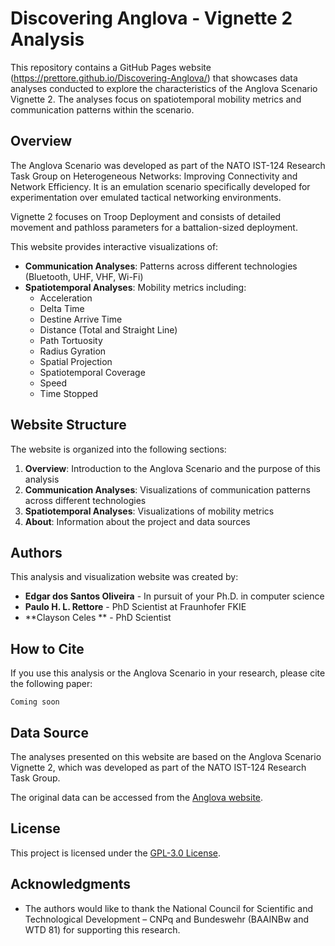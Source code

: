 # Discovering Anglova - Vignette 2 Analysis

This repository contains a GitHub Pages website (https://prettore.github.io/Discovering-Anglova/) that showcases data analyses conducted to explore the characteristics of the Anglova Scenario Vignette 2. The analyses focus on spatiotemporal mobility metrics and communication patterns within the scenario.

## Overview

The Anglova Scenario was developed as part of the NATO IST-124 Research Task Group on Heterogeneous Networks: Improving Connectivity and Network Efficiency. It is an emulation scenario specifically developed for experimentation over emulated tactical networking environments.

Vignette 2 focuses on Troop Deployment and consists of detailed movement and pathloss parameters for a battalion-sized deployment.

This website provides interactive visualizations of:

- **Communication Analyses**: Patterns across different technologies (Bluetooth, UHF, VHF, Wi-Fi)
- **Spatiotemporal Analyses**: Mobility metrics including:
  - Acceleration
  - Delta Time
  - Destine Arrive Time
  - Distance (Total and Straight Line)
  - Path Tortuosity
  - Radius Gyration
  - Spatial Projection
  - Spatiotemporal Coverage
  - Speed
  - Time Stopped

## Website Structure

The website is organized into the following sections:

1. **Overview**: Introduction to the Anglova Scenario and the purpose of this analysis
2. **Communication Analyses**: Visualizations of communication patterns across different technologies
3. **Spatiotemporal Analyses**: Visualizations of mobility metrics
4. **About**: Information about the project and data sources

## Authors

This analysis and visualization website was created by:

- **Edgar dos Santos Oliveira** - In pursuit of your Ph.D. in computer science
- **Paulo H. L. Rettore** - PhD Scientist at Fraunhofer FKIE
- **Clayson Celes ** - PhD Scientist

## How to Cite

If you use this analysis or the Anglova Scenario in your research, please cite the following paper:

```
Coming soon
```

## Data Source

The analyses presented on this website are based on the Anglova Scenario Vignette 2, which was developed as part of the NATO IST-124 Research Task Group.

The original data can be accessed from the [Anglova website](https://anglova.net/).

## License

This project is licensed under the [GPL-3.0 License](LICENSE).

## Acknowledgments

- The authors would like to thank the National Council for Scientific and Technological Development – CNPq and Bundeswehr (BAAINBw and WTD 81) for supporting this research.
